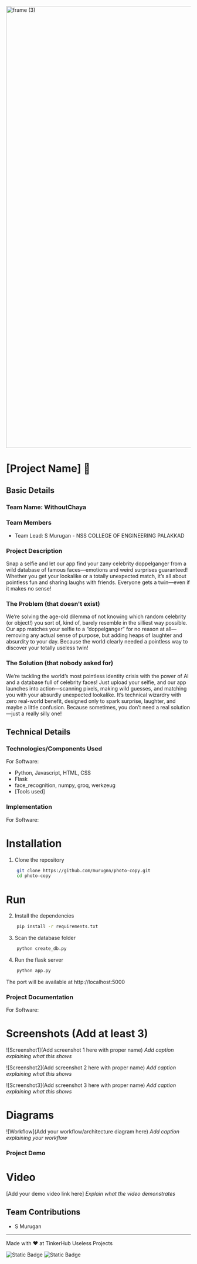 <img width="3188" height="1202" alt="frame (3)" src="https://github.com/user-attachments/assets/517ad8e9-ad22-457d-9538-a9e62d137cd7" />


# [Project Name] 🎯


## Basic Details
### Team Name: WithoutChaya


### Team Members
- Team Lead: S Murugan - NSS COLLEGE OF ENGINEERING PALAKKAD

### Project Description

Snap a selfie and let our app find your zany celebrity doppelganger from a wild database of famous faces—emotions and weird surprises guaranteed! Whether you get your lookalike or a totally unexpected match, it’s all about pointless fun and sharing laughs with friends. Everyone gets a twin—even if it makes no sense!

### The Problem (that doesn't exist)

We’re solving the age-old dilemma of not knowing which random celebrity (or object!) you sort of, kind of, barely resemble in the silliest way possible. Our app matches your selfie to a “doppelganger” for no reason at all—removing any actual sense of purpose, but adding heaps of laughter and absurdity to your day. Because the world clearly needed a pointless way to discover your totally useless twin!

### The Solution (that nobody asked for)

We’re tackling the world’s most pointless identity crisis with the power of AI and a database full of celebrity faces! Just upload your selfie, and our app launches into action—scanning pixels, making wild guesses, and matching you with your absurdly unexpected lookalike. It’s technical wizardry with zero real-world benefit, designed only to spark surprise, laughter, and maybe a little confusion. Because sometimes, you don’t need a real solution—just a really silly one!

## Technical Details
### Technologies/Components Used
For Software:
- Python, Javascript, HTML, CSS
- Flask
- face_recognition, numpy, groq, werkzeug
- [Tools used]

### Implementation
For Software:
# Installation

1. Clone the repository

```bash
    git clone https://github.com/murugnn/photo-copy.git
    cd photo-copy
```

# Run

2. Install the dependencies

```bash
    pip install -r requirements.txt
```

3. Scan the database folder

```bash
    python create_db.py
```

4. Run the flask server

```bash
    python app.py
```

The port will be available at http://localhost:5000

### Project Documentation
For Software:

# Screenshots (Add at least 3)
![Screenshot1](Add screenshot 1 here with proper name)
*Add caption explaining what this shows*

![Screenshot2](Add screenshot 2 here with proper name)
*Add caption explaining what this shows*

![Screenshot3](Add screenshot 3 here with proper name)
*Add caption explaining what this shows*

# Diagrams
![Workflow](Add your workflow/architecture diagram here)
*Add caption explaining your workflow*


### Project Demo
# Video
[Add your demo video link here]
*Explain what the video demonstrates*

## Team Contributions
- S Murugan

---
Made with ❤️ at TinkerHub Useless Projects 

![Static Badge](https://img.shields.io/badge/TinkerHub-24?color=%23000000&link=https%3A%2F%2Fwww.tinkerhub.org%2F)
![Static Badge](https://img.shields.io/badge/UselessProjects--25-25?link=https%3A%2F%2Fwww.tinkerhub.org%2Fevents%2FQ2Q1TQKX6Q%2FUseless%2520Projects)



